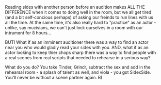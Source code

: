 Reading sides with another person before an audition makes ALL THE DIFFERENCE when it comes to doing well in the room, but we all get tired (and a bit self-concious perhaps) of asking our freinds to run lines with us all the time.  At the same time, it's also really hard to "practice" as an actor - unlike, say mucisians, we can't just lock ourselves in a room with our intrument for 8 hours...

BUT!  What if as an imminent auditioner there was a way to find an actor near you who would gladly read your sides with you.  AND, what if as an actor looking to keep thier chops sharp there was a way to find people with a real scenes from real scripts that needed to rehearse in a serious way?

What do you do?  You take Tinder, Grindr, subtract the sex and add in the rehearsal room - a splash of talent as well, and viola - you got SidexSide.  You'll never be without a scene partner again. B)
